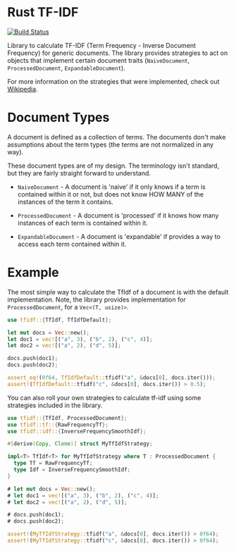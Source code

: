 # Rust TF-IDF

[![Build Status](https://travis-ci.org/ferristseng/rust-tfidf.svg?branch=master)](https://travis-ci.org/ferristseng/rust-punkt)

Library to calculate TF-IDF (Term Frequency - Inverse Document Frequency)
for generic documents. The library provides strategies to act on objects 
that implement certain document traits (`NaiveDocument`, `ProcessedDocument`,
`ExpandableDocument`).

For more information on the strategies that were implemented, check out 
[Wikipedia](http://en.wikipedia.org/wiki/Tf%E2%80%93idf).

# Document Types

A document is defined as a collection of terms. The documents don't make 
assumptions about the term types (the terms are not normalized in any way).

These document types are of my design. The terminology isn't standard, but 
they are fairly straight forward to understand.

  * `NaiveDocument` - A document is 'naive' if it only knows if a term is 
    contained within it or not, but does not know HOW MANY of the instances 
    of the term it contains.

  * `ProcessedDocument` - A document is 'processed' if it knows how many 
    instances of each term is contained within it.

  * `ExpandableDocument` - A document is 'expandable' if provides a way to 
    access each term contained within it.

# Example

The most simple way to calculate the TfIdf of a document is with the default 
implementation. Note, the library provides implementation for 
`ProcessedDocument`, for a `Vec<(T, usize)>`.

```rust
use tfidf::{TfIdf, TfIdfDefault};

let mut docs = Vec::new();
let doc1 = vec![("a", 3), ("b", 2), ("c", 4)];
let doc2 = vec![("a", 2), ("d", 5)];

docs.push(doc1);
docs.push(doc2);

assert_eq!(0f64, TfIdfDefault::tfidf("a", &docs[0], docs.iter()));
assert!(TfIdfDefault::tfidf("c", &docs[0], docs.iter()) > 0.5);
```

You can also roll your own strategies to calculate tf-idf using some strategies
included in the library. 

```rust
use tfidf::{TfIdf, ProcessedDocument};
use tfidf::tf::{RawFrequencyTf};
use tfidf::idf::{InverseFrequencySmoothIdf};

#[derive(Copy, Clone)] struct MyTfIdfStrategy;

impl<T> TfIdf<T> for MyTfIdfStrategy where T : ProcessedDocument {
  type Tf = RawFrequencyTf;
  type Idf = InverseFrequencySmoothIdf; 
}

# let mut docs = Vec::new();
# let doc1 = vec![("a", 3), ("b", 2), ("c", 4)];
# let doc2 = vec![("a", 2), ("d", 5)];

# docs.push(doc1);
# docs.push(doc2);

assert!(MyTfIdfStrategy::tfidf("a", &docs[0], docs.iter()) > 0f64);
assert!(MyTfIdfStrategy::tfidf("c", &docs[0], docs.iter()) > 0f64);
```